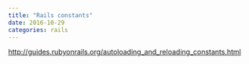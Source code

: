 ```yaml
---
title: "Rails constants"
date: 2016-10-29
categories: rails
---
```



http://guides.rubyonrails.org/autoloading_and_reloading_constants.html